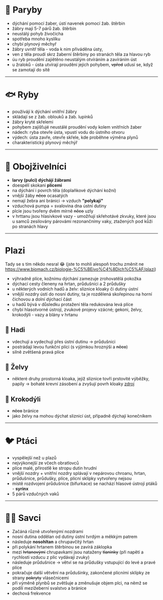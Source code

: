 # 🦈 Paryby
- dýchání pomocí žaber, ústí navenek pomocí žab. štěrbin
- žábry mají 5-7 párů žab. štěrbin
- neustálý pohyb živočicha
- spotřeba mnoho kyslíku
- chybí plynový měchyř
- žábry uvnitř těla - voda k nim přiváděna ústy,
- ven z těla proudí skrz žaberní štěrbiny po stranách těla za hlavou ryb
- úu ryb proudění zajiětěno neustálým otvíráním a zavíráním úst
- u žraloků - ústa utvírají proudění jejich pohybem, ~~vpřed~~ udusí se, když se zamotají do sítě
---
# 🐟 Ryby
- používájí k dýchání vnitřní žábry
- skládají se z žab. oblouků a žab. lupínků
- žábry kryté skřelemi
- pohybem zajišťujé neustálé proudění vody kolem vnitřních žaber
- nádech: ryba otevře ústa, vpustí vodu do ústního otvoru
- výdech: ústa zavře, otevře skřele, kde proběhne výměna plynů
- charakteristický plynový měchýř
---
# 🐸 Obojživelníci
- **larvy (pulci) dýchájí žábrami**
- doespélí skokani **plícemi**
- na dýchání i povrch těla (doplaňkové dýchání kožní)
- vnější žáby ~~něco~~ ocasatých
- nemají žebra ani bránici -> vzduch **"polykají"**
- vzduchová pumpa = svalovina dna ústní dutiny
- plcíe jsou tvořeny dvěm mírně ~~něco~~ uzly
- v hrttanu jsou hlasivkové vazy - umožňují skřehotávé zkvuky, které jsou u samců zesilovány párovámi rezonančnímy vaky, ztažených pod kůži po stranách hlavy
---
# Plazi
Tady se s tím někdo nesral 😂 (jste to mohli alespoň trochu změnit ne https://www.biomach.cz/biologie-%C5%BEivo%C4%8Dich%C5%AF/plazi) 
- výhradně plíce, kožnímu dýchání zamezuje zrohovatělá pokožka
- dýchací cesty členeny na hrtan, průdušnici a 2 průdušky
- u některých vodních hadů a želv: sliznice kloaky či dutiny ústní
- vnější nozdry ústí do nosní dutiny, ta je rozdělená skořepinou na horní čichovou a dolní dýchací část
- u hadů bývá v důsledku protažení těla redukována levá plíce
- chybí hlasotvorné ústrojí, zvukové projevy vzácné; gekoni, želvy, krokodýli - vazy a blány v hrtanu
## 🐍 Hadi
- vdechují a vydechují přes ústní dutinu -> průdušnici
- postrádají levou funkční plíci (s výjimkou hroznýši a ~~něco~~)
- silně zvětšená pravá plíce
## 🐢 Želvy
- některé druhy prostorná kloaka, jejiž sliznice tovří prstovité výběžky, papily -> bohaté krevní zásobení a zvyšují povrh kloaky [zdroj](https://cs.wikipedia.org/wiki/%C5%BDelvy#D%C3%BDch%C3%A1n%C3%AD)
## 🐊 Krokodýli
- ~~něco~~ bránice
- jako želvy na mohou dýchat sliznicí úst, případně dýchají konečníkem
---
# 🐦 Ptáci
- vyspělejší než u plazů
- nejvýkonejší ze včech obratlovců
- plíce malé, přirostlě ke stropu dutin hrudní
- vnější nozdry + vnitřní nozdry splávají v nepárovou chroanu, hrtan, průdušnice, průdušky, plíce, plicní sklípky vytvořeny nejsou
- místě rozdvojení průdušnice (bifurkace) se nachází hlasové ústrojí ptáků - **syrinx**
- 5 párů vzdučných vaků
--- 
# 🧔‍♂ Savci
- Začáná různě utvořenýmí nozdrami
- nosní dutina oddělan od dutiny ústní tvrdým a měkkým patrem
- následuje **nosohltan** a chrupavčitý hrtan
- při polykání hrtanem štěrbinou se zavírá záklopka
- mezi ~~hrtanovými~~ chrupavkami jsou nataženy ~~tlaninky~~ (při napětí a rychlosti vzducu z plic vydávají zvuky)
- následuje průdušnice -> větví se na průdušky vstupující do levé a pravé plíce
- pokračuje další větvění na průdušinky, zakončené plicními sklípky ze strany ~~pokryty~~ vlásečnicemi
- při výměně plynbů se zvětšuje a změnušuje objem plci, na němž se podílí mezižeberní svalstvo a bránice
- dechová frekvence